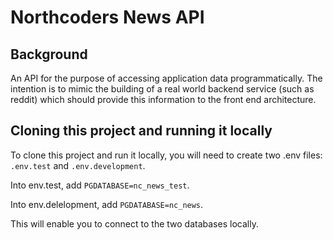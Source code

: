 # Northcoders News API

## Background

An API for the purpose of accessing application data programmatically. The intention is to mimic the building of a real world backend service (such as reddit) which should provide this information to the front end architecture.

## Cloning this project and running it locally

To clone this project and run it locally, you will need to create two .env files: `.env.test` and `.env.development`.

Into env.test, add `PGDATABASE=nc_news_test`.

Into env.delelopment, add `PGDATABASE=nc_news`.

This will enable you to connect to the two databases locally.
